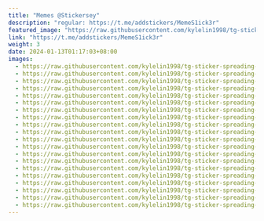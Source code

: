 ```yaml
---
title: "Memes @Stickersey"
description: "regular: https://t.me/addstickers/MemeS1ick3r"
featured_image: "https://raw.githubusercontent.com/kylelin1998/tg-sticker-spreading-worldwide-images/main/img/3d280ec5-21cf-48f5-8dc7-0ffa4d71e82a.jpg"
link: "https://t.me/addstickers/MemeS1ick3r"
weight: 3
date: 2024-01-13T01:17:03+08:00
images:
  - https://raw.githubusercontent.com/kylelin1998/tg-sticker-spreading-worldwide-images/main/img/3d280ec5-21cf-48f5-8dc7-0ffa4d71e82a.jpg
  - https://raw.githubusercontent.com/kylelin1998/tg-sticker-spreading-worldwide-images/main/img/4758bea5-c0ac-4265-bb73-8a89ba672129.jpg
  - https://raw.githubusercontent.com/kylelin1998/tg-sticker-spreading-worldwide-images/main/img/33f141fa-5932-4017-81d9-dabe4c7d5e7e.jpg
  - https://raw.githubusercontent.com/kylelin1998/tg-sticker-spreading-worldwide-images/main/img/5d11edc1-0e6b-449c-b4db-7f04a85be20a.jpg
  - https://raw.githubusercontent.com/kylelin1998/tg-sticker-spreading-worldwide-images/main/img/ff6bff04-3b92-40f9-b35d-1ea98b110354.jpg
  - https://raw.githubusercontent.com/kylelin1998/tg-sticker-spreading-worldwide-images/main/img/157d2819-c1a6-46c0-b0da-8afa199b6c8c.jpg
  - https://raw.githubusercontent.com/kylelin1998/tg-sticker-spreading-worldwide-images/main/img/4cc1b9b7-e423-4d72-8c2e-54eec728725d.jpg
  - https://raw.githubusercontent.com/kylelin1998/tg-sticker-spreading-worldwide-images/main/img/5396091b-e20a-4186-b02b-15867e8ec97a.jpg
  - https://raw.githubusercontent.com/kylelin1998/tg-sticker-spreading-worldwide-images/main/img/4322cb42-4c98-48f7-b968-27322e44d3d2.jpg
  - https://raw.githubusercontent.com/kylelin1998/tg-sticker-spreading-worldwide-images/main/img/2ef05e71-0fa4-4bf1-b3d4-3dde836cc048.jpg
  - https://raw.githubusercontent.com/kylelin1998/tg-sticker-spreading-worldwide-images/main/img/20f87b96-1b85-4ab1-9048-0eb59e1940d4.jpg
  - https://raw.githubusercontent.com/kylelin1998/tg-sticker-spreading-worldwide-images/main/img/29ffdff1-0863-4cee-9acb-449b59d8cf58.jpg
  - https://raw.githubusercontent.com/kylelin1998/tg-sticker-spreading-worldwide-images/main/img/3ca1b246-c896-4a2c-b3d9-411561580923.jpg
  - https://raw.githubusercontent.com/kylelin1998/tg-sticker-spreading-worldwide-images/main/img/60b23388-ba0a-4175-a5b7-ec6edece0952.jpg
  - https://raw.githubusercontent.com/kylelin1998/tg-sticker-spreading-worldwide-images/main/img/df2e9ce4-dc92-47a7-b7ac-11834de82c17.jpg
  - https://raw.githubusercontent.com/kylelin1998/tg-sticker-spreading-worldwide-images/main/img/2ea5e784-0530-4d9b-a6a9-b76d8fda8464.jpg
  - https://raw.githubusercontent.com/kylelin1998/tg-sticker-spreading-worldwide-images/main/img/b0b8e944-679c-4a27-9455-1dcc3ae3e4bb.jpg
  - https://raw.githubusercontent.com/kylelin1998/tg-sticker-spreading-worldwide-images/main/img/12a145a6-f44c-4674-84de-80d6fea01bec.jpg
  - https://raw.githubusercontent.com/kylelin1998/tg-sticker-spreading-worldwide-images/main/img/658473aa-c61d-4779-941a-98da6d63277c.jpg
  - https://raw.githubusercontent.com/kylelin1998/tg-sticker-spreading-worldwide-images/main/img/ceb582e2-a623-47ff-a565-130b1552a86b.jpg
---
```

